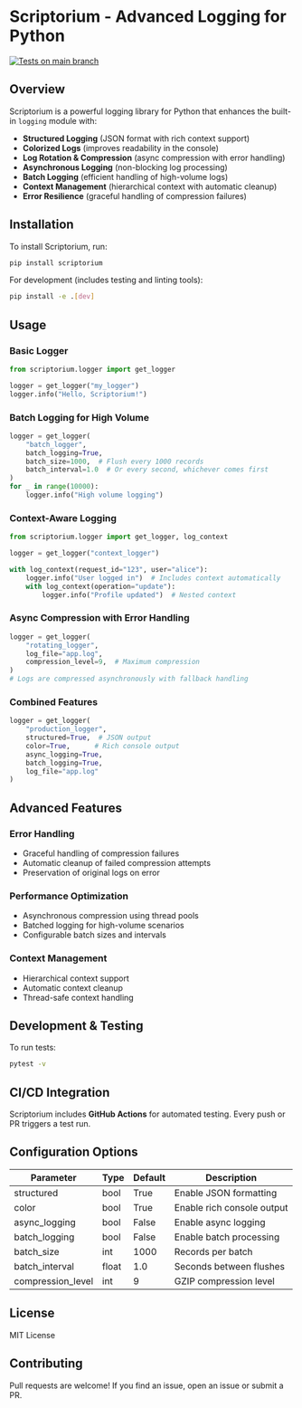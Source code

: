 # Scriptorium - Advanced Logging for Python

[![Tests on main branch](https://github.com/rodolfo-viana/scriptorium/actions/workflows/run-tests-on-main.yml/badge.svg?branch=main)](https://github.com/rodolfo-viana/scriptorium/actions/workflows/run-tests-on-main.yml)

## Overview
Scriptorium is a powerful logging library for Python that enhances the built-in `logging` module with:

- **Structured Logging** (JSON format with rich context support)
- **Colorized Logs** (improves readability in the console)
- **Log Rotation & Compression** (async compression with error handling)
- **Asynchronous Logging** (non-blocking log processing)
- **Batch Logging** (efficient handling of high-volume logs)
- **Context Management** (hierarchical context with automatic cleanup)
- **Error Resilience** (graceful handling of compression failures)

## Installation
To install Scriptorium, run:
```sh
pip install scriptorium
```
For development (includes testing and linting tools):
```sh
pip install -e .[dev]
```

## Usage

### Basic Logger
```python
from scriptorium.logger import get_logger

logger = get_logger("my_logger")
logger.info("Hello, Scriptorium!")
```

### Batch Logging for High Volume
```python
logger = get_logger(
    "batch_logger",
    batch_logging=True,
    batch_size=1000,  # Flush every 1000 records
    batch_interval=1.0  # Or every second, whichever comes first
)
for _ in range(10000):
    logger.info("High volume logging")
```

### Context-Aware Logging
```python
from scriptorium.logger import get_logger, log_context

logger = get_logger("context_logger")

with log_context(request_id="123", user="alice"):
    logger.info("User logged in")  # Includes context automatically
    with log_context(operation="update"):
        logger.info("Profile updated")  # Nested context
```

### Async Compression with Error Handling
```python
logger = get_logger(
    "rotating_logger",
    log_file="app.log",
    compression_level=9,  # Maximum compression
)
# Logs are compressed asynchronously with fallback handling
```

### Combined Features
```python
logger = get_logger(
    "production_logger",
    structured=True,  # JSON output
    color=True,      # Rich console output
    async_logging=True,
    batch_logging=True,
    log_file="app.log"
)
```

## Advanced Features

### Error Handling
- Graceful handling of compression failures
- Automatic cleanup of failed compression attempts
- Preservation of original logs on error

### Performance Optimization
- Asynchronous compression using thread pools
- Batched logging for high-volume scenarios
- Configurable batch sizes and intervals

### Context Management
- Hierarchical context support
- Automatic context cleanup
- Thread-safe context handling

## Development & Testing
To run tests:
```sh
pytest -v
```

## CI/CD Integration
Scriptorium includes **GitHub Actions** for automated testing. Every push or PR triggers a test run.

## Configuration Options

| Parameter | Type | Default | Description |
|-----------|------|---------|-------------|
| structured | bool | True | Enable JSON formatting |
| color | bool | True | Enable rich console output |
| async_logging | bool | False | Enable async logging |
| batch_logging | bool | False | Enable batch processing |
| batch_size | int | 1000 | Records per batch |
| batch_interval | float | 1.0 | Seconds between flushes |
| compression_level | int | 9 | GZIP compression level |

## License
MIT License

## Contributing
Pull requests are welcome! If you find an issue, open an issue or submit a PR.
